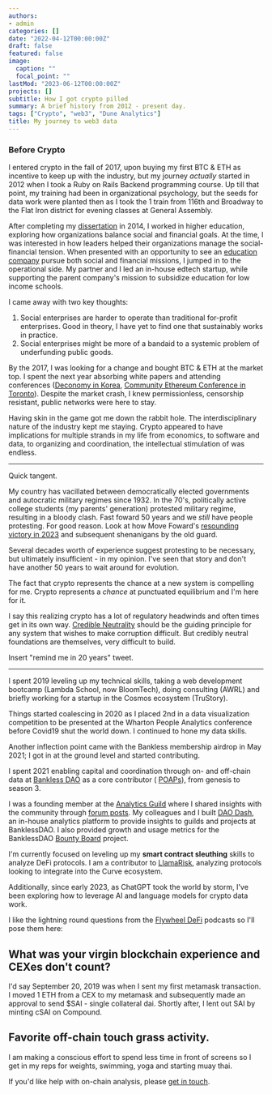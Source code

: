 ```yaml
---
authors:
- admin
categories: []
date: "2022-04-12T00:00:00Z"
draft: false
featured: false
image:
  caption: ""
  focal_point: ""
lastMod: "2023-06-12T00:00:00Z"
projects: []
subtitle: How I got crypto pilled
summary: A brief history from 2012 - present day.
tags: ["Crypto", "web3", "Dune Analytics"]
title: My journey to web3 data
---
```


### Before Crypto

I entered crypto in the fall of 2017, upon buying my first BTC & ETH as incentive to keep up with the industry, but my journey *actually* started in 2012 when I took a Ruby on Rails Backend programming course. Up till that point, my training had been in organizational psychology, but the seeds for data work were planted then as I took the 1 train from 116th and Broadway to the Flat Iron district for evening classes at General Assembly.

After completing my [dissertation](https://www.proquest.com/openview/c6b31a2a839ca8d292087c35e86ec137/1?pq-origsite=gscholar&cbl=18750) in 2014, I worked in higher education, exploring how organizations balance social and financial goals. At the time, I was interested in how leaders helped their organizations manage the social-financial tension. When presented with an opportunity to see an [education company](https://www.learneducation.co.th/) pursue both social and financial missions, I jumped in to the operational side. My partner and I led an in-house edtech startup, while supporting the parent company's mission to subsidize education for low income schools.

I came away with two key thoughts:

1. Social enterprises are harder to operate than traditional for-profit enterprises. Good in theory, I have yet to find one that sustainably works in practice. 
2. Social enterprises might be more of a bandaid to a systemic problem of underfunding public goods. 


By the 2017, I was looking for a change and bought BTC & ETH at the market top. I spent the next year absorbing white papers and attending conferences ([Deconomy in Korea](https://deconomy.com/deconomy-2018-recap/), [Community Ethereum Conference in Toronto](https://2018.edcon.io/)). Despite the market crash, I knew permissionless, censorship resistant, public networks were here to stay.

Having skin in the game got me down the rabbit hole. The interdisciplinary nature of the industry kept me staying. Crypto appeared to have implications for multiple strands in my life from economics, to software and data, to organizing and coordination, the intellectual stimulation of was endless. 

***

Quick tangent. 

My country has vacillated between democratically elected governments and autocratic military regimes since 1932. In the 70's, politically active college students (my parents' generation) protested military regime, resulting in a bloody clash. Fast foward 50 years and we *still* have people protesting. For good reason. Look at how Move Foward's [resounding victory in 2023](https://en.wikipedia.org/wiki/2023_Thai_general_election) and subsequent shenanigans by the old guard. 

Several decades worth of experience suggest protesting to be necessary, but ultimately insufficient - in my opinion. I've seen that story and don't have another 50 years to wait around for evolution.

The fact that crypto represents the chance at a new system is compelling for me. Crypto represents a *chance* at punctuated equilibrium and I'm here for it. 

I say this realizing crypto has a lot of regulatory headwinds and often times get in its own way. [Credible Neutrality](https://nakamoto.com/credible-neutrality/) should be the guiding principle for any system that wishes to make corruption difficult. But credibly neutral foundations are themselves, very difficult to build. 

Insert "remind me in 20 years" tweet. 

***

I spent 2019 leveling up my technical skills, taking a web development bootcamp (Lambda School, now BloomTech), doing consulting (AWRL) and briefly working for a startup in the Cosmos ecosystem (TruStory).

Things started coalescing in 2020 as I placed 2nd in a data visualization competition to be presented at the Wharton People Analytics conference before Covid19 shut the world down. I continued to hone my data skills.

Another inflection point came with the Bankless membership airdrop in May 2021; I got in at the ground level and started contributing. 

I spent 2021 enabling capital and coordination through on- and off-chain data at [Bankless DAO](https://www.bankless.community/) as a core contributor ( [POAPs](https://app.poap.xyz/scan/0xdfdf2d882d9ebce6c7eac3da9ab66cbfda263781)), from genesis to season 3.

I was a founding member at the [Analytics Guild](https://www.notion.so/bankless/BanklessDAO-Wiki-82ba81e7da1c42adb7c4ab67a4f22e8f) where I shared insights with the community through [forum posts](https://forum.bankless.community/u/paulapivat/activity/topics). My colleagues and I built [DAO Dash](https://www.notion.so/bankless/DAO-Dash-41a151ce8ef74fcd893cba3b47223828), an in-house analytics platform to provide insights to guilds and projects at BanklessDAO. I also provided growth and usage metrics for the BanklessDAO [Bounty Board](https://www.notion.so/bankless/Bounty-Board-318dc164cc5640cca17e0fb5f484fd90) project.

I'm currently focused on leveling up my **smart contract sleuthing** skills to analyze DeFi protocols. I am a contributor to [LlamaRisk](https://cryptorisks.substack.com/), analyzing protocols looking to integrate into the Curve ecosystem. 

Additionally, since early 2023, as ChatGPT took the world by storm, I've been exploring how to leverage AI and language models for crypto data work. 

I like the lightning round questions from the [Flywheel DeFi](https://twitter.com/FlywheelDeFi) podcasts so I'll pose them here:

## What was your virgin blockchain experience and CEXes don't count? 

I'd say September 20, 2019 was when I sent my first metamask transaction. I moved 1 ETH from a CEX to my metamask and subsequently made an approval to send $SAI - single collateral dai. Shortly after, I lent out SAI by minting cSAI on Compound.


## Favorite off-chain touch grass activity.

I am making a conscious effort to spend less time in front of screens so I get in my reps for weights, swimming, yoga and starting muay thai. 




If you'd like help with on-chain analysis, please [get in touch](https://twitter.com/paulapivat).
